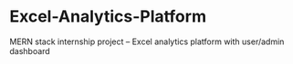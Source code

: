 # Excel-Analytics-Platform
MERN stack internship project – Excel analytics platform with user/admin dashboard

